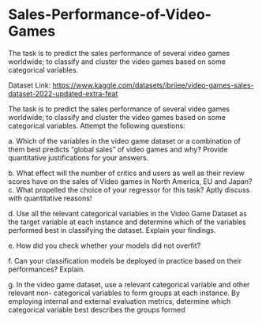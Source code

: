 # Sales-Performance-of-Video-Games
The task is to predict the sales performance of several video games worldwide; to classify and cluster the video games based on some categorical variables.

Dataset Link:
https://www.kaggle.com/datasets/ibriiee/video-games-sales-dataset-2022-updated-extra-feat

The task is to predict the sales performance of several video games worldwide; to classify and
cluster the video games based on some categorical variables.
Attempt the following questions:

a. Which of the variables in the video game dataset or a combination of them best predicts
“global sales” of video games and why? Provide quantitative justifications for your
answers.

b. What effect will the number of critics and users as well as their review scores have on
the sales of Video games in North America, EU and Japan?
c. What propelled the choice of your regressor for this task? Aptly discuss with
quantitative reasons!

d. Use all the relevant categorical variables in the Video Game Dataset as the target
variable at each instance and determine which of the variables performed best in
classifying the dataset. Explain your findings.

e. How did you check whether your models did not overfit?

f. Can your classification models be deployed in practice based on their performances?
Explain.

g. In the video game dataset, use a relevant categorical variable and other relevant non-
categorical variables to form groups at each instance. By employing internal and
external evaluation metrics, determine which categorical variable best describes the
groups formed
